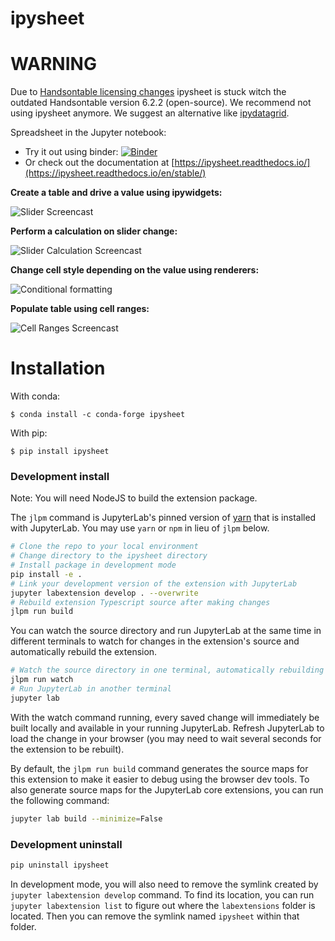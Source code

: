 # ipysheet

# WARNING

Due to [Handsontable licensing changes](https://handsontable.com/blog/articles/2019/3/handsontable-drops-open-source-for-a-non-commercial-license) ipysheet is stuck witch the outdated Handsontable version 6.2.2 (open-source).
We recommend not using ipysheet anymore. We suggest an alternative like [ipydatagrid](https://github.com/bloomberg/ipydatagrid).

Spreadsheet in the Jupyter notebook:

   * Try it out using binder: [![Binder](https://mybinder.org/badge_logo.svg)](https://mybinder.org/v2/gh/jupyter-widgets-contrib/ipysheet/stable?filepath=docs%2Fsource%2Findex.ipynb)
   * Or check out the documentation at [https://ipysheet.readthedocs.io/](https://ipysheet.readthedocs.io/en/stable/)

**Create a table and drive a value using ipywidgets:**

![Slider Screencast](docs/source/ipysheet_slider.gif)

**Perform a calculation on slider change:**

![Slider Calculation Screencast](docs/source/ipysheet_slider_calculation.gif)

**Change cell style depending on the value using renderers:**

![Conditional formatting](docs/source/conditional_formatting.png)

**Populate table using cell ranges:**

![Cell Ranges Screencast](docs/source/ipysheet_cell_range.gif)

# Installation

With conda:

```
$ conda install -c conda-forge ipysheet
```

With pip:

```
$ pip install ipysheet
```

### Development install

Note: You will need NodeJS to build the extension package.

The `jlpm` command is JupyterLab's pinned version of
[yarn](https://yarnpkg.com/) that is installed with JupyterLab. You may use
`yarn` or `npm` in lieu of `jlpm` below.

```bash
# Clone the repo to your local environment
# Change directory to the ipysheet directory
# Install package in development mode
pip install -e .
# Link your development version of the extension with JupyterLab
jupyter labextension develop . --overwrite
# Rebuild extension Typescript source after making changes
jlpm run build
```

You can watch the source directory and run JupyterLab at the same time in different terminals to watch for changes in the extension's source and automatically rebuild the extension.

```bash
# Watch the source directory in one terminal, automatically rebuilding when needed
jlpm run watch
# Run JupyterLab in another terminal
jupyter lab
```

With the watch command running, every saved change will immediately be built locally and available in your running JupyterLab. Refresh JupyterLab to load the change in your browser (you may need to wait several seconds for the extension to be rebuilt).

By default, the `jlpm run build` command generates the source maps for this extension to make it easier to debug using the browser dev tools. To also generate source maps for the JupyterLab core extensions, you can run the following command:

```bash
jupyter lab build --minimize=False
```

### Development uninstall

```bash
pip uninstall ipysheet
```

In development mode, you will also need to remove the symlink created by `jupyter labextension develop`
command. To find its location, you can run `jupyter labextension list` to figure out where the `labextensions`
folder is located. Then you can remove the symlink named `ipysheet` within that folder.
